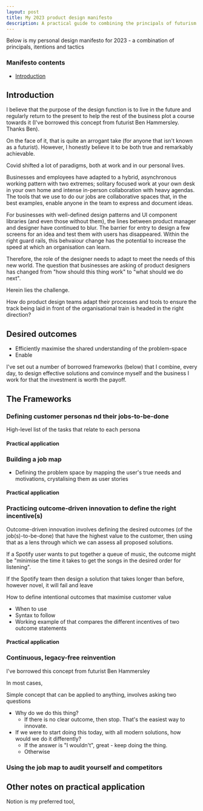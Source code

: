 ```yaml
---
layout: post
title: My 2023 product design manifesto
description: A practical guide to combining the principals of futurism and innovation in product design teams
---
```


Below is my personal design manifesto for 2023 - a combination of principals, itentions and tactics

### Manifesto contents
* [Introduction](#introduction)


## Introduction
I believe that the purpose of the design function is to live in the future and regularly return to the present to help the rest of the business plot a course towards it (I've borrowed this concept from futurist Ben Hammersley. Thanks Ben). 

On the face of it, that is quite an arrogant take (for anyone that isn't known as a futurist). However, I honestly believe it to be both true and remarkably achievable. 

Covid shifted a lot of paradigms, both at work and in our personal lives. 

Businesses and employees have adapted to a hybrid, asynchronous working pattern with two extremes; solitary focused work at your own desk in your own home and intense in-person collaboration with heavy agendas. The tools that we use to do our jobs are collaborative spaces that, in the best examples, enable anyone in the team to express and document ideas. 

For businesses with well-defined design patterns and UI component libraries (and even those without them), the lines between product manager and designer have continued to blur. The barrier for entry to design a few screens for an idea and test them with users has disappeared. Within the right guard rails, this behvaiour change has the potential to increase the speed at which an organisation can learn. 

Therefore, the role of the designer needs to adapt to meet the needs of this new world. The question that businesses are asking of product designers has changed from "how should this thing work" to "what should we do next". 

Herein lies the challenge. 

How do product design teams adapt their processes and tools to ensure the track being laid in front of the organisational train is headed in the right direction?

## Desired outcomes
* Efficiently maximise the shared understanding of the problem-space 
* Enable  

I've set out a number of borrowed frameworks (below) that I combine, every day, to design effective solutions and convince myself and the business I work for that the investment is worth the payoff.


## The Frameworks
### Defining customer personas nd their jobs-to-be-done

High-level list of the tasks that relate to each persona

#### Practical application


### Building a job map
* Defining the problem space by mapping the user's true needs and motivations, crystalising them as user stories

#### Practical application


### Practicing outcome-driven innovation to define the right incentive(s)
Outcome-driven innovation involves defining the desired outcomes (of the job(s)-to-be-done) that have the highest value to the customer, then using that as a lens through which we can assess all proposed solutions. 

If a Spotify user wants to put together a queue of music, the outcome might be "minimise the time it takes to get the songs in the desired order for listening". 

If the Spotify team then design a solution that takes longer than before, however novel, it will fail and leave 

How to define intentional outcomes that maximise customer value
* When to use
* Syntax to follow
* Working example of that compares the different incentives of two outcome statements

#### Practical application


### Continuous, legacy-free reinvention
I've borrowed this concept from futurist Ben Hammersley

In most cases, 

Simple concept that can be applied to anything, involves asking two questions
* Why do we do this thing?
	* If there is no clear outcome, then stop. That's the easiest way to innovate. 
* If we were to start doing this today, with all modern solutions, how would we do it differently? 
	* If the answer is "I wouldn't", great - keep doing the thing. 
	* Otherwise 

### Using the job map to audit yourself and competitors

## Other notes on practical application


Notion is my preferred tool, 